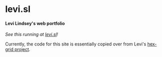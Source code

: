 # levi.sl

#### Levi Lindsey's web portfolio

_See this running at [levi.sl][demo-url]!_

Currently, the code for this site is essentially copied over from Levi's [hex-grid project][hex-grid-url].

[demo-url]: http://levi.sl
[hex-grid-url]: https://github.com/levisl176/hex-grid